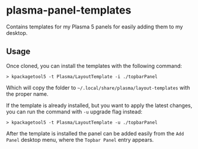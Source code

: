 # plasma-panel-templates
Contains templates for my Plasma 5 panels for easily adding them to my desktop.

## Usage
Once cloned, you can install the templates with the following command:
```
> kpackagetool5 -t Plasma/LayoutTemplate -i ./topbarPanel
```
Which will copy the folder to `~/.local/share/plasma/layout-templates` with the
proper name.

If the template is already installed, but you want to apply the latest changes,
you can run the command with `-u` upgrade flag instead:
```
> kpackagetool5 -t Plasma/LayoutTemplate -u ./topbarPanel
```

After the template is installed the panel can be added easily from the `Add Panel`
desktop menu, where the `Topbar Panel` entry appears.

